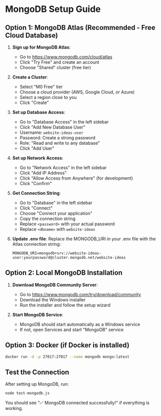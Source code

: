 # MongoDB Setup Guide

## Option 1: MongoDB Atlas (Recommended - Free Cloud Database)

1. **Sign up for MongoDB Atlas**:
   - Go to https://www.mongodb.com/cloud/atlas
   - Click "Try Free" and create an account
   - Choose "Shared" cluster (free tier)

2. **Create a Cluster**:
   - Select "M0 Free" tier
   - Choose a cloud provider (AWS, Google Cloud, or Azure)
   - Select a region close to you
   - Click "Create"

3. **Set up Database Access**:
   - Go to "Database Access" in the left sidebar
   - Click "Add New Database User"
   - Username: `website-ideas-user`
   - Password: Create a strong password
   - Role: "Read and write to any database"
   - Click "Add User"

4. **Set up Network Access**:
   - Go to "Network Access" in the left sidebar
   - Click "Add IP Address"
   - Click "Allow Access from Anywhere" (for development)
   - Click "Confirm"

5. **Get Connection String**:
   - Go to "Database" in the left sidebar
   - Click "Connect"
   - Choose "Connect your application"
   - Copy the connection string
   - Replace `<password>` with your actual password
   - Replace `<dbname>` with `website-ideas`

6. **Update .env file**:
   Replace the MONGODB_URI in your .env file with the Atlas connection string:
   ```
   MONGODB_URI=mongodb+srv://website-ideas-user:yourpassword@cluster.mongodb.net/website-ideas
   ```

## Option 2: Local MongoDB Installation

1. **Download MongoDB Community Server**:
   - Go to https://www.mongodb.com/try/download/community
   - Download the Windows installer
   - Run the installer and follow the setup wizard

2. **Start MongoDB Service**:
   - MongoDB should start automatically as a Windows service
   - If not, open Services and start "MongoDB" service

## Option 3: Docker (if Docker is installed)

```bash
docker run -d -p 27017:27017 --name mongodb mongo:latest
```

## Test the Connection

After setting up MongoDB, run:
```bash
node test-mongodb.js
```

You should see "✅ MongoDB connected successfully!" if everything is working. 